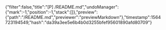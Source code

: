 {"filter":false,"title":"[P] /README.md","undoManager":{"mark":-1,"position":-1,"stack":[]},"preview":{"path":"/README.md","previewer":"previewMarkdown"},"timestamp":1564723194549,"hash":"da39a3ee5e6b4b0d3255bfef95601890afd80709"}